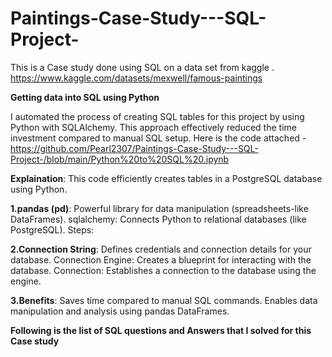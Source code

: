 # Paintings-Case-Study---SQL-Project-

This is a Case study done using SQL on a data set from kaggle . https://www.kaggle.com/datasets/mexwell/famous-paintings

**Getting data into SQL using Python**

I automated the process of creating SQL tables for this project by using Python with SQLAlchemy. This approach effectively reduced the time investment compared to manual SQL setup.
Here is the code attached - https://github.com/Pearl2307/Paintings-Case-Study---SQL-Project-/blob/main/Python%20to%20SQL%20.ipynb

**Explaination**: This code efficiently creates tables in a PostgreSQL database using Python.

**1.pandas (pd)**: Powerful library for data manipulation (spreadsheets-like DataFrames).
sqlalchemy: Connects Python to relational databases (like PostgreSQL).
Steps:

**2.Connection String**: Defines credentials and connection details for your database.
Connection Engine: Creates a blueprint for interacting with the database.
Connection: Establishes a connection to the database using the engine.

**3.Benefits**:
Saves time compared to manual SQL commands.
Enables data manipulation and analysis using pandas DataFrames.

**Following is the list of SQL questions and Answers that I solved for this Case study**

